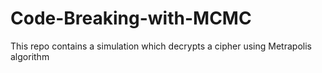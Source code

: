 # Code-Breaking-with-MCMC
This repo contains a simulation which decrypts a cipher using Metrapolis algorithm
